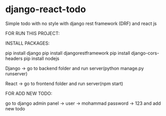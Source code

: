# django-react-todo
Simple todo with no style with django rest framework (DRF) and react js




FOR RUN THIS PROJECT:

INSTALL PACKAGES:

pip install django
pip install djangorestframework
pip install django-cors-headers
pip install nodejs



Django -> go to backend folder and run server(python manage.py runserver)


React -> go to frontend folder and run server(npm start)


FOR ADD NEW TODO:

go to django admin panel -> user -> mohammad  password -> 123
and add new todo
